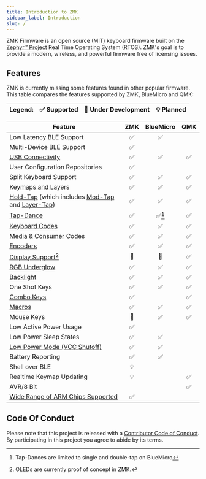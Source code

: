 ```yaml
---
title: Introduction to ZMK
sidebar_label: Introduction
slug: /
---
```


ZMK Firmware is an open source (MIT) keyboard
firmware built on the [Zephyr™ Project](https://zephyrproject.org/) Real Time Operating System (RTOS). ZMK's goal is to provide a modern, wireless, and powerful firmware free of licensing issues.

## Features

ZMK is currently missing some features found in other popular firmware. This table compares the features supported by ZMK, BlueMicro and QMK:

| Legend: | ✅ Supported | 🚧 Under Development | 💡 Planned |
| :------ | :----------- | :------------------- | :--------- |

| **Feature**                                                                                                                         | ZMK | BlueMicro | QMK |
| ----------------------------------------------------------------------------------------------------------------------------------- | :-: | :-------: | :-: |
| Low Latency BLE Support                                                                                                             | ✅  |    ✅     |     |
| Multi-Device BLE Support                                                                                                            | ✅  |           |     |
| [USB Connectivity](behaviors/outputs.md)                                                                                            | ✅  |    ✅     | ✅  |
| User Configuration Repositories                                                                                                     | ✅  |           |     |
| Split Keyboard Support                                                                                                              | ✅  |    ✅     | ✅  |
| [Keymaps and Layers](behaviors/layers.md)                                                                                           | ✅  |    ✅     | ✅  |
| [Hold-Tap](behaviors/hold-tap.mdx) (which includes [Mod-Tap](behaviors/mod-tap.md) and [Layer-Tap](behaviors/layers.md/#layer-tap)) | ✅  |    ✅     | ✅  |
| [Tap-Dance](behaviors/tap-dance.mdx)                                                                                                | ✅  |  ✅[^2]   | ✅  |
| [Keyboard Codes](codes/index.mdx#keyboard)                                                                                          | ✅  |    ✅     | ✅  |
| [Media](codes/index.mdx#media-controls) & [Consumer](codes/index.mdx#consumer-controls) Codes                                       | ✅  |    ✅     | ✅  |
| [Encoders](features/encoders.md)                                                                                                    | ✅  |    ✅     | ✅  |
| [Display Support](features/displays.md)[^1]                                                                                         | 🚧  |    🚧     | ✅  |
| [RGB Underglow](features/underglow.md)                                                                                              | ✅  |    ✅     | ✅  |
| [Backlight](features/backlight.mdx)                                                                                                 | ✅  |    ✅     | ✅  |
| One Shot Keys                                                                                                                       | ✅  |    ✅     | ✅  |
| [Combo Keys](features/combos.md)                                                                                                    | ✅  |           | ✅  |
| [Macros](behaviors/macros.md)                                                                                                       | ✅  |    ✅     | ✅  |
| Mouse Keys                                                                                                                          | 🚧  |    ✅     | ✅  |
| Low Active Power Usage                                                                                                              | ✅  |           |     |
| Low Power Sleep States                                                                                                              | ✅  |    ✅     |     |
| [Low Power Mode (VCC Shutoff)](behaviors/power.md)                                                                                  | ✅  |    ✅     |     |
| Battery Reporting                                                                                                                   | ✅  |    ✅     |     |
| Shell over BLE                                                                                                                      | 💡  |           |     |
| Realtime Keymap Updating                                                                                                            | 💡  |           | ✅  |
| AVR/8 Bit                                                                                                                           |     |           | ✅  |
| [Wide Range of ARM Chips Supported](https://docs.zephyrproject.org/latest/boards/index.html)                                        | ✅  |           |     |

[^2]: Tap-Dances are limited to single and double-tap on BlueMicro
[^1]: OLEDs are currently proof of concept in ZMK.

## Code Of Conduct

Please note that this project is released with a
[Contributor Code of Conduct](https://www.contributor-covenant.org/version/2/0/code_of_conduct/).
By participating in this project you agree to abide by its terms.
